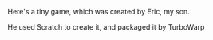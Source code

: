 Here's a tiny game, which was created by Eric, my son.

He used Scratch to create it, and packaged it by TurboWarp
